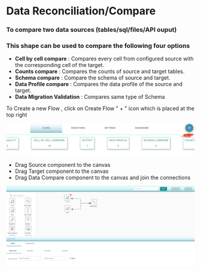 # Data Reconciliation/Compare

### To compare two data sources \(tables/sql/files/API ouput\)

### This shape can be used to compare the following four options

* **Cell by cell compare** : Compares every cell from configured source with the corresponding cell of the target. 
* **Counts compare** : Compares the counts of source and target tables. 
* **Schema compare** : Compare the schema of source and target. 
* **Data Profile compare** : Compares the data profile of the source and target.
* **Data Migration Validation** : Compares same type of Schema

To Create a new Flow , click on Create Flow " + "  icon which is placed at the top right 

![Create a new Flow](../../../../.gitbook/assets/screen-shot-2021-02-19-at-11.39.59-pm.png)



* Drag Source component to the canvas
* Drag Target component to the canvas
* Drag Data Compare component to the canvas and join the connections

![Placing Components](../../../../.gitbook/assets/components.png)









  


